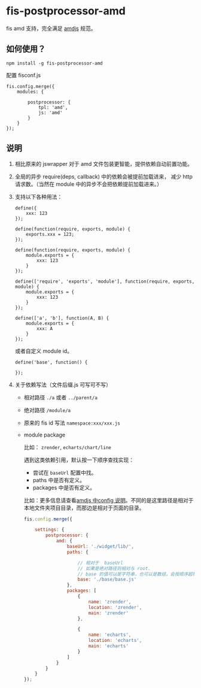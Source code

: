 fis-postprocessor-amd
===========================

fis amd 支持，完全满足 [amdjs](https://github.com/amdjs/amdjs-api) 规范。


## 如何使用？

```
npm install -g fis-postprocessor-amd
```

配置 fisconf.js

```
fis.config.merge({
    modules: {

        postprocessor: {
            tpl: 'amd',
            js: 'amd'
        }
    }
});
```

## 说明

1. 相比原来的 jswrapper 对于 amd 文件包装更智能，提供依赖自动前置功能。
2. 全局的异步 require(deps, callback) 中的依赖会被提前加载进来， 减少 http 请求数。（当然在 module 中的异步不会把依赖提前加载进来。）
3. 支持以下各种用法：

    ```
    define({
        xxx: 123
    });

    define(function(require, exports, module) {
        exports.xxx = 123;
    });

    define(function(require, exports, module) {
        module.exports = {
            xxx: 123
        }
    });

    define(['require', 'exports', 'module'], function(require, exports, module) {
        module.exports = {
            xxx: 123
        }
    });

    define(['a', 'b'], function(A, B) {
        module.exports = {
            xxx: A
        }
    });
    ```

    或者自定义  module id。

    ```
    define('base', function() {

    });
    ```
4. 关于依赖写法（文件后缀.js 可写可不写）
    * 相对路径 `./a` 或者 `../parent/a`
    * 绝对路径 `/module/a`
    * 原来的 fis id 写法 `namespace:xxx/xxx.js`
    * module package

        比如： `zrender`, `echarts/chart/line`

        遇到这类依赖引用，默认按一下顺序查找实现：

        - 尝试在 `baseUrl` 配置中找。
        - paths 中是否有定义。
        - packages 中是否有定义。

        比如：更多信息请查看[amdjs 中config 说明](https://github.com/amdjs/amdjs-api/blob/master/CommonConfig.md)。不同的是这里路径是相对于本地文件夹项目目录，而那边是相对于页面的目录。

        ```javascript
        fis.config.merge({

            settings: {
                postprocessor: {
                    amd: {
                        baseUrl: './widget/lib/',
                        paths: {

                            // 相对于  baseUrl 
                            // 如果是绝对路径则相对与 root.
                            // base 的值可以是字符串，也可以是数组，会按顺序超找。
                            base: './base/base.js'
                        },
                        packages: [
                            {
                                name: 'zrender',
                                location: 'zrender',
                                main: 'zrender'
                            },

                            {
                                name: 'echarts',
                                location: 'echarts',
                                main: 'echarts'
                            }
                        ]
                    }
                }
            }
        });
        ```



